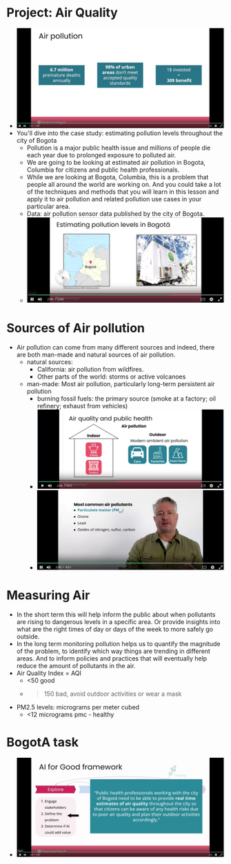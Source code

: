 # Project: Air Quality
- ![about_air_polution](images/about_air_polution.png)
- You'll dive into the case study: estimating pollution levels throughout the city of Bogota
    - Pollution is a major public health issue and millions of people die each year due to prolonged exposure to polluted air. 
    - We are going to be looking at estimated air pollution in Bogota, Columbia for citizens and public health professionals.
    - While we are looking at Bogota, Columbia, this is a problem that people all around the world are working on. And you could take a lot of the techniques and methods that you will learn in this lesson and apply it to air pollution and related pollution use cases in your particular area.
    - Data: air pollution sensor data published by the city of Bogota.
    - ![estimating_pollution_in_bogota](images/estimating_pollution_in_bogota.png)

# Sources of Air pollution
- Air pollution can come from many different sources and indeed, there are both man-made and natural sources of air pollution.
    - natural sources:
        - California: air pollution from wildfires.
        - Other parts of the world: storms or active volcanoes
    - man-made: Most air pollution, particularly long-term persistent air pollution
        - burning fossil fuels: the primary source (smoke at a factory; oil refinery; exhaust from vehicles)
        - ![air_quality_and_public_health](images/air_quality_and_public_health.png)
        - ![most_common_air_pollutants](images/most_common_air_pollutants.png)

# Measuring Air
- In the short term this will help inform the public about when pollutants are rising to dangerous levels in a specific area. Or provide insights into what are the right times of day or days of the week to more safely go outside.
- In the long term monitoring pollution helps us to quantify the magnitude of the problem, to identify which way things are trending in different areas. And to inform policies and practices that will eventually help reduce the amount of pollutants in the air.
- Air Quality Index = AQI
    - <50 good
    - >150 bad, avoid outdoor activities or wear a mask
- PM2.5 levels: micrograms per meter cubed
    - <12 micrograms pmc - healthy

# BogotA task
- ![problem_definition](images/problem_definition.png)
